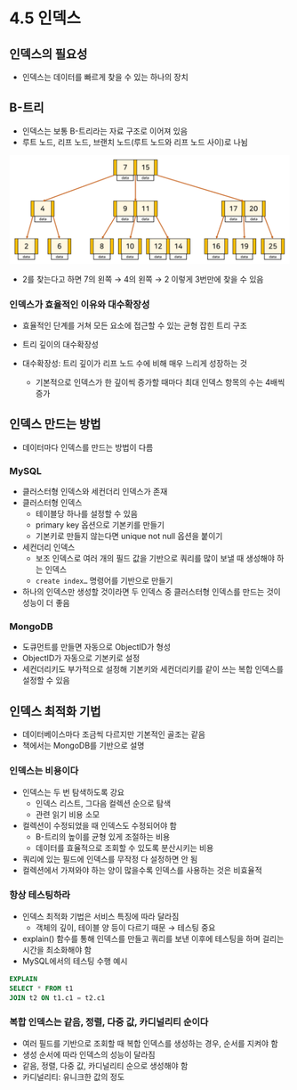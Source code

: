 # 4.5 인덱스

## 인덱스의 필요성

- 인덱스는 데이터를 빠르게 찾을 수 있는 하나의 장치

## B-트리

- 인덱스는 보통 B-트리라는 자료 구조로 이어져 있음
- 루트 노드, 리프 노드, 브랜치 노드(루트 노드와 리프 노드 사이)로 나뉨

![image.png](./4.5%20인덱스/image.png)

- 2를 찾는다고 하면 7의 왼쪽 → 4의 왼쪽 → 2 이렇게 3번만에 찾을 수 있음

### 인덱스가 효율적인 이유와 대수확장성

- 효율적인 단계를 거쳐 모든 요소에 접근할 수 있는 균형 잡힌 트리 구조
- 트리 깊이의 대수확장성

- 대수확장성: 트리 깊이가 리프 노드 수에 비해 매우 느리게 성장하는 것
    - 기본적으로 인덱스가 한 깊이씩 증가할 때마다 최대 인덱스 항목의 수는 4배씩 증가

## 인덱스 만드는 방법

- 데이터마다 인덱스를 만드는 방법이 다름

### MySQL

- 클러스터형 인덱스와 세컨더리 인덱스가 존재
- 클러스터형 인덱스
    - 테이블당 하나를 설정할 수 있음
    - primary key 옵션으로 기본키를 만들기
    - 기본키로 만들지 않는다면 unique not null 옵션을 붙이기
- 세컨더리 인덱스
    - 보조 인덱스로 여러 개의 필드 값을 기반으로 쿼리를 많이 보낼 때 생성해야 하는 인덱스
    - `create index…` 명령어를 기반으로 만들기
- 하나의 인덱스만 생성할 것이라면 두 인덱스 중 클러스터형 인덱스를 만드는 것이 성능이 더 좋음

### MongoDB

- 도큐먼트를 만들면 자동으로 ObjectID가 형성
- ObjectID가 자동으로 기본키로 설정
- 세컨더리키도 부가적으로 설정해 기본키와 세컨더리키를 같이 쓰는 복합 인덱스를 설정할 수 있음

## 인덱스 최적화 기법

- 데이터베이스마다 조금씩 다르지만 기본적인 골조는 같음
- 책에서는 MongoDB를 기반으로 설명

### 인덱스는 비용이다

- 인덱스는 두 번 탐색하도록 강요
    - 인덱스 리스트, 그다음 컬렉션 순으로 탐색
    - 관련 읽기 비용 소모
- 컬렉션이 수정되었을 때 인덱스도 수정되어야 함
    - B-트리의 높이를 균형 있게 조절하는 비용
    - 데이터를 효율적으로 조회할 수 있도록 분산시키는 비용
- 쿼리에 있는 필드에 인덱스를 무작정 다 설정하면 안 됨
- 컬렉션에서 가져와야 하는 양이 많을수록 인덱스를 사용하는 것은 비효율적

### 항상 테스팅하라

- 인덱스 최적화 기법은 서비스 특징에 따라 달라짐
    - 객체의 깊이, 테이블 양 등이 다르기 때문 → 테스팅 중요
- explain() 함수를 통해 인덱스를 만들고 쿼리를 보낸 이후에 테스팅을 하며 걸리는 시간을 최소화해야 함
- MySQL에서의 테스팅 수행 예시

```sql
EXPLAIN
SELECT * FROM t1
JOIN t2 ON t1.c1 = t2.c1
```

### 복합 인덱스는 같음, 정렬, 다중 값, 카디널리티 순이다

- 여러 필드를 기반으로 조회할 때 복합 인덱스를 생성하는 경우, 순서를 지켜야 함
- 생성 순서에 따라 인덱스의 성능이 달라짐
- 같음, 정렬, 다중 값, 카디널리티 순으로 생성해야 함
- 카디널리티: 유니크한 값의 정도